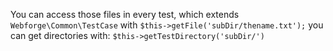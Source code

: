 You can access those files in every test, which extends `Webforge\Common\TestCase` with `$this->getFile('subDir/thename.txt');`
you can get directories with: `$this->getTestDirectory('subDir/')`
